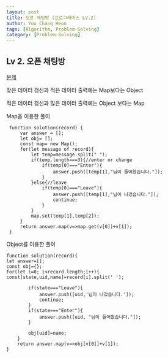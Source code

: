 ```yaml
---
layout: post
title: 오픈 채팅방 (프로그래머스 LV.2)
author: Yoo Chang Heon
tags: [Algorithm, Problem-Solving]
category: [Problem-Solving]
---
```


## Lv 2. 오픈 채팅방

[문제](https://programmers.co.kr/learn/courses/30/lessons/42888)

잦은 데이터 갱신과 적은 데이터 출력에는 Map보다는 Object

적은 데이터 갱신과 많은 데이터 출력에는 Object 보다는 Map

Map을 이용한 풀이

     function solution(record) {
         var answer = [];
         let obj= [];
         const map= new Map();
         for(let message of record){
             let temp=message.split(" ");
             if(temp.length===3){//enter or change
                 if(temp[0]==="Enter"){
                     answer.push([temp[1],"님이 들어왔습니다."]);
                 }
             }else{//leave
                 if(temp[0]==="Leave"){
                     answer.push([temp[1],"님이 나갔습니다."]);
                     continue;
                 }
             }
             map.set(temp[1],temp[2]);
         }
         return answer.map(v=>map.get(v[0])+v[1]);
     }

Object를 이용한 풀이

    function solution(record){
    let answer=[];
    const obj={};
    for(let i=0; i<record.length;i++){
    const[state,uid,name]=record[i].split(' ');

            if(state==="Leave"){
                answer.push([uid,'님이 나갔습니다.']);
                continue;
            }
            if(state==="Enter"){
                answer.push([uid, "님이 들어왔습니다."]);
            }

            obj[uid]=name;
        }
        return answer.map(v=>obj[v[0]]+v[1]);
    }
